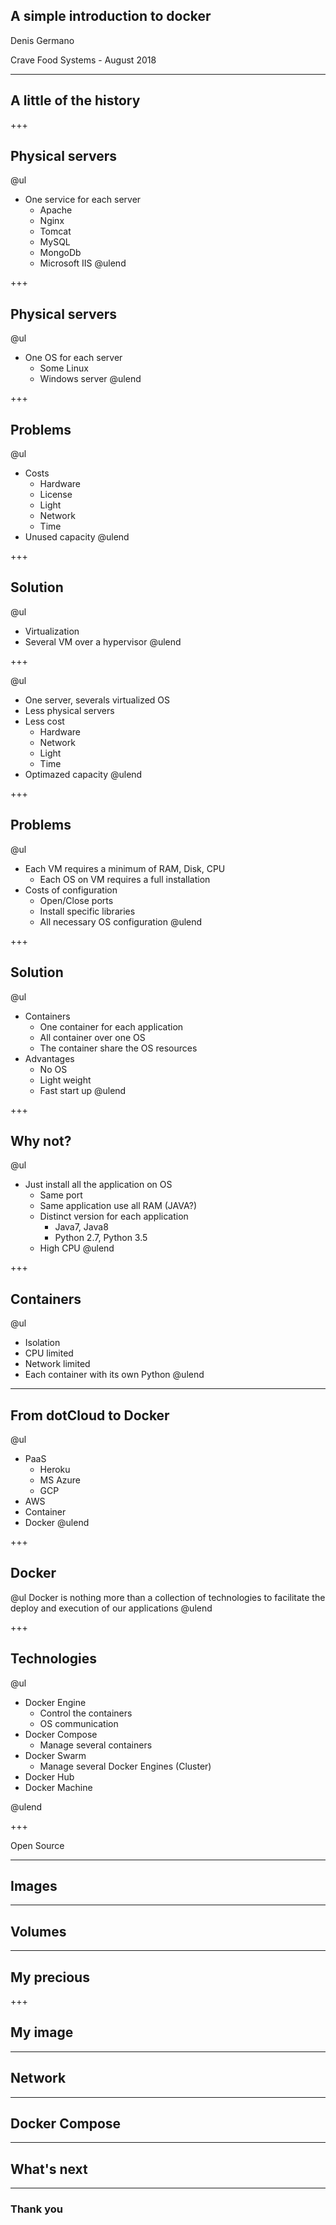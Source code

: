 ## A simple introduction to docker


Denis Germano

Crave Food Systems - August 2018

---

## A little of the history

+++

## Physical servers

@ul
- One service for each server
  - Apache
  - Nginx
  - Tomcat
  - MySQL
  - MongoDb
  - Microsoft IIS
@ulend

+++

## Physical servers

@ul
- One OS for each server
  - Some Linux
  - Windows server
@ulend

+++

## Problems

@ul
- Costs
  - Hardware
  - License
  - Light
  - Network
  - Time
- Unused capacity
@ulend

+++

## Solution

@ul
- Virtualization
- Several VM over a hypervisor
@ulend

+++

@ul
- One server, severals virtualized OS
- Less physical servers
- Less cost
  - Hardware
  - Network
  - Light
  - Time
- Optimazed capacity
@ulend

+++

## Problems

@ul
- Each VM requires a minimum of RAM, Disk, CPU
  - Each OS on VM requires a full installation
- Costs of configuration
  - Open/Close ports
  - Install specific libraries
  - All necessary OS configuration
@ulend

+++

## Solution
@ul
- Containers
  - One container for each application
  - All container over one OS
  - The container share the OS resources
- Advantages
  - No OS
  - Light weight
  - Fast start up
@ulend

+++

## Why not?

@ul
- Just install all the application on OS
  - Same port
  - Same application use all RAM (JAVA?)
  - Distinct version for each application
    - Java7, Java8
    - Python 2.7, Python 3.5
  - High CPU
@ulend

+++

## Containers

@ul
- Isolation
- CPU limited
- Network limited
- Each container with its own Python
@ulend

---

## From dotCloud to Docker

@ul
- PaaS
  - Heroku
  - MS Azure
  - GCP
- AWS
- Container
- Docker
@ulend

+++

## Docker
@ul
Docker is nothing more than a collection of technologies to facilitate the deploy and execution of our applications
@ulend

+++

## Technologies
@ul
- Docker Engine
  - Control the containers
  - OS communication
- Docker Compose
  - Manage several containers
- Docker Swarm
  - Manage several Docker Engines (Cluster)
- Docker Hub
- Docker Machine

@ulend

+++

Open Source

---

## Images

---

## Volumes

---

## My precious

+++

## My image

---

## Network

---

## Docker Compose

---

## What's next

---

### Thank you


